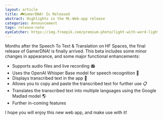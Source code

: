 ```yaml
---
layout: article
title: 🎮GamerDNA! Is Released 
abstract: Highlights in the ML-Web-app release
categories: Announcement
tags: release-note
eyeCatcher: https://img.freepik.com/premium-photo/light-with-word-light-it_777078-14344.jpg
---
```


Months after the Speech To Text & Translation on HF Spaces, the final release of GamerDNA! is finally arrived. This beta includes some minor changes in appearance, and some major functional enhancements:
* Supports audio files and live recording 📻
* Uses the OpenAI Whisper Base model for speech recognition 💬
* Displays transcribed text in the app 📝
* Allows you to copy and paste the transcribed text for further use 📋
* Translates the transcribed text into multiple languages using the Google Madlad model 🌎
* Further in-coming features 

I hope you will enjoy this new web app, and make use with it!
